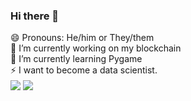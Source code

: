 ### Hi there 👋
😄 Pronouns: He/him or They/them<br>
🔭 I’m currently working on my blockchain<br>
🌱 I’m currently learning Pygame<br>
⚡ I want to become a data scientist.
<br>
<img align="center" src="https://github-readme-stats.vercel.app/api/top-langs/?username=g1gabyteDEV&show_icons=true&theme=merko" /> <img align="center" src="https://github-readme-stats.vercel.app/api?username=g1gabyteDEV&show_icons=true&theme=merko" />
